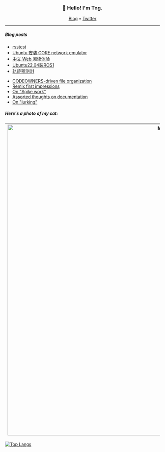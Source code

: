 <h3 align="center">👋 Hello! I'm Tng.</h3>

<p align="center">
  <a href="https://aotng.com">Blog</a> •
  <a href="https://twitter.com/">Twitter</a>
</p>

---

##### Blog posts
<!-- BLOG-POST-LIST:START -->
- [rsstest](http://www.aotng.com/2023/05/27/73d2551c80d2/)
- [Ubuntu 安装 CORE network emulator](http://www.aotng.com/2023/05/26/f2f438279358/)
- [中文 Web 阅读体验](http://www.aotng.com/2023/05/25/50146245ca03/)
- [Ubuntu22.04装ROS1](http://www.aotng.com/2023/05/25/a16bf3c13e92/)
- [轨迹预测01](http://www.aotng.com/2023/05/25/857a24d43026/)
<!-- BLOG-POST-LIST:END -->


<!--START_SECTION:posts-->
* [CODEOWNERS-driven file organization](https:&#x2F;&#x2F;jasonet.co&#x2F;posts&#x2F;codeowners-driven-organization&#x2F;)
* [Remix first impressions](https:&#x2F;&#x2F;jasonet.co&#x2F;posts&#x2F;remix-first-impressions&#x2F;)
* [On &quot;Spike work&quot;](https:&#x2F;&#x2F;jasonet.co&#x2F;posts&#x2F;on-spike-work&#x2F;)
* [Assorted thoughts on documentation](https:&#x2F;&#x2F;jasonet.co&#x2F;posts&#x2F;thoughts-on-docs&#x2F;)
* [On &quot;lurking&quot;](https:&#x2F;&#x2F;jasonet.co&#x2F;posts&#x2F;on-lurking&#x2F;)
<!--END_SECTION:posts-->

##### Here's a photo of my cat:

| <img width="1009" alt="Mooki" src="https://user-images.githubusercontent.com/10660468/205749035-9dfaad77-f003-441b-9b7f-d739452e9c82.png"> |
| --- |

  [![Top Langs](https://github-readme-stats.vercel.app/api/top-langs/?username=aotng&layout=compact)](https://github.com/anuraghazra/github-readme-stats)

